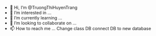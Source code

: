 - 👋 Hi, I’m @TruongThiHuyenTrang
- 👀 I’m interested in ...
- 🌱 I’m currently learning ...
- 💞️ I’m looking to collaborate on ...
- 📫 How to reach me ...
  Change class DB connect DB to new database
<!---
TruongThiHuyenTrang/TruongThiHuyenTrang is a ✨ special ✨ repository because its `README.md` (this file) appears on your GitHub profile.
You can click the Preview link to take a look at your changes.
--->
